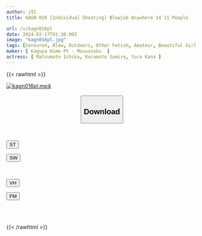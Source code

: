 ```yaml
---
author: j91
title: KAGN-016 [Individual Shooting] Blowjob Anywhere 14 11 People

url: /v/kagn016pl
date: 2024-02-17T01:30:00Z
image: "kagn016pl.jpg"
tags: [Censored, Blow, Outdoors, Other Fetish, Amateur, Beautiful Girl	]
maker: [ Kaguya Hime Pt - Mousozoku  ]
actress: [ Matsumoto Ichika, Kuramoto Sumire, Yura Kana ]
---
```



{{< rawhtml >}}

<div class="video" data-videoid="RgyK31we3KUdOYq">
    <a href="javascript:;">
        <img src="/v/kagn016pl/kagn016pl.jpg" width="WIDTH" height="HEIGHT" alt="kagn016pl.mp4" loading="lazy">
    </a>
</div>

<script type="text/javascript" src="https://j91.asia/asset/on-demand-st.js"></script>

<br>
  <link rel="stylesheet" href="https://j91.asia/asset/bs5.css">
  
  <center>
  <button class="btn btn-primary" type="button" data-bs-toggle="collapse" data-bs-target=".multi-collapse" aria-expanded="false" aria-controls="multiCollapseExample1 multiCollapseExample2"><h2>Download</h2></button></center>
</p>
<div class="row">
  <div class="col">
    <div class="collapse multi-collapse" id="multiCollapseExample1">
      <div class="card card-body">
	      	      <br>
<div class="buttons">  
<p><a href="https://streamtape.to/v/RgyK31we3KUdOYq" target="_blank"><button class="btn-hover color-3"><i class="fa fa-download"></i> ST</button></a></p>
<p><a href="https://cdnwish.com/u56cobx45gy7" target="_blank"><button class="btn-hover color-2"><i class="fa fa-download"></i> SW</button></a></p></div>
    </div>
  </div>
</div>
  <div class="col">
    <div class="collapse multi-collapse" id="multiCollapseExample2">
      <div class="card card-body">
	      <br>
<div class="buttons">
<p><a href="https://vidhidepro.com/f/7cpd1vwdr5jv"><button class="btn-hover color-9"><i class="fa fa-download"></i> VH</button></a></p>
<p><a href="https://filemoon.sx/d/9fuwr4y9a1s2"><button class="btn-hover color-8"><i class="fa fa-download"></i> FM</button></a></p></div>
<br><br>
      </div>
    </div>
  </div>
</div>

{{< /rawhtml >}}